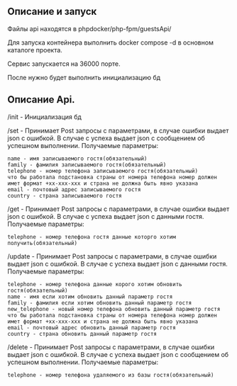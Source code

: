 ## Описание и запуск

Файлы api находятся в phpdocker/php-fpm/guestsApi/

Для запуска контейнера выполнить docker compose -d в основном каталоге проекта.

Сервис запускается на 36000 порте.

После нужно будет выполнить инициализацию бд
## Описание Api.

/init - Инициализация бд

/set - Принимает Post запросы с параметрами, в случае ошибки выдает json с ошибкой. В случае с успеха выдает json с сообщением об успешном выполнении.
Получаемые параметры:

    name - имя записываемого гостя(обязательный)
    family - фамилия записываемого гостя(обязательный)
    telephone - номер телефона записываемого гостя(обязательный)
    что бы работала подстановка страны от номера телефона номер должен имет формат +xx-xxx-xxx и страна не должна быть явно указана
    email - почтовый адрес записываемого гостя
    country - страна записываемого гостя

/get - Принимает Post запросы с параметрами, в случае ошибки выдает json с ошибкой. В случае с успеха выдает json с данными гостя.
Получаемые параметры:

    telephone - номер телефона гостя данные которго хотим получить(обязательный)

/update - Принимает Post запросы с параметрами, в случае ошибки выдает json с ошибкой. В случае с успеха выдает json с данными гостя.
Получаемые параметры:

    telephone - номер телефона данные корого хотим обновить гостя(обязательный)
    name - имя если хотим обновить данный параметр гостя
    family - фамилия если хотим обновить данный параметр гостя
    new_telephone - новый номер телефона обновить данный параметр гостя
    что бы работала подстановка страны от номера телефона номер должен имет формат +xx-xxx-xxx и страна не должна быть явно указана
    email - почтовый адрес обновить данный параметр гостя
    country - страна обновить данный параметр гостя

/delete - Принимает Post запросы с параметрами, в случае ошибки выдает json с ошибкой. В случае с успеха выдает json с сообщением об успешном выполнении.
Получаемые параметры:

    telephone - номер телефона удаляемого из базы гостя(обязательный)
